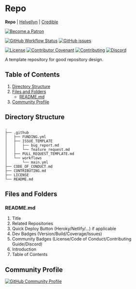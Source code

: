 # Repo

**Repo** | [Helvellyn](https://github.com/thombruce/helvellyn) | [Credible](https://github.com/thombruce/credible)

[![Become a Patron](https://c5.patreon.com/external/logo/become_a_patron_button.png)](https://www.patreon.com/thombruce)

[![GitHub Workflow Status](https://img.shields.io/github/workflow/status/thombruce/repo/CI?logo=github)](https://github.com/thombruce/repo/actions)
[![GitHub issues](https://img.shields.io/github/issues-raw/thombruce/repo?logo=github)](https://github.com/thombruce/repo/issues)

[![License](https://img.shields.io/badge/license-MIT-green.svg)](LICENSE)
[![Contributor Covenant](https://img.shields.io/badge/Contributor%20Covenant-v1.4%20adopted-ff69b4.svg)](CODE_OF_CONDUCT.md)
[![Contributing](https://img.shields.io/badge/contributions-welcome-blue.svg)](CONTRIBUTING.md)
[![Discord](https://img.shields.io/discord/697123984231366716?color=7289da&label=chat&logo=discord)](https://discord.gg/TeBygKr)

A template repository for good repository design.

## Table of Contents

1. [Directory Structure](#directory-structure)
2. [Files and Folders](#files-and-folders)
    - [README.md](#readmemd)
3. [Community Profile](#community-profile)

## Directory Structure

```
.
├── .github
│   ├── FUNDING.yml
│   ├── ISSUE_TEMPLATE
│   │   ├── bug_report.md
│   │   └── feature_request.md
│   ├── PULL_REQUEST_TEMPLATE.md
│   └── workflows
│       └── main.yml
├── CODE_OF_CONDUCT.md
├── CONTRIBUTING.md
├── LICENSE
└── README.md
```

## Files and Folders

### README.md

1. Title
2. Related Repositories
3. Quick Deploy Button (Heroky/Netlify/...) if applicable
4. Dev Badges (Version/Build/Coverage/Issues)
5. Community Badges (License/Code of Conduct/Contributing Guide/Discord)
6. Introduction
7. Table of Contents

## Community Profile

[![GitHub Community Profile](https://i.imgur.com/uQen0W4.png)](https://github.com/thombruce/repo/community)
